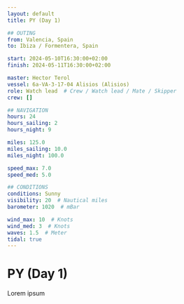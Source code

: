 ```yaml
---
layout: default
title: PY (Day 1)

## OUTING
from: Valencia, Spain
to: Ibiza / Formentera, Spain

start: 2024-05-10T16:30:00+02:00
finish: 2024-05-11T16:30:00+02:00

master: Hector Terol
vessel: 6a-VA-3-17-04 Alisios (Alisios)
role: Watch lead  # Crew / Watch lead / Mate / Skipper
crew: []

## NAVIGATION
hours: 24
hours_sailing: 2
hours_night: 9

miles: 125.0
miles_sailing: 10.0
miles_night: 100.0

speed_max: 7.0
speed_med: 5.0

## CONDITIONS
conditions: Sunny
visibility: 20  # Nautical miles
barometer: 1020  # mBar

wind_max: 10  # Knots
wind_med: 3  # Knots
waves: 1.5  # Meter
tidal: true
---
```


# PY (Day 1)

Lorem ipsum